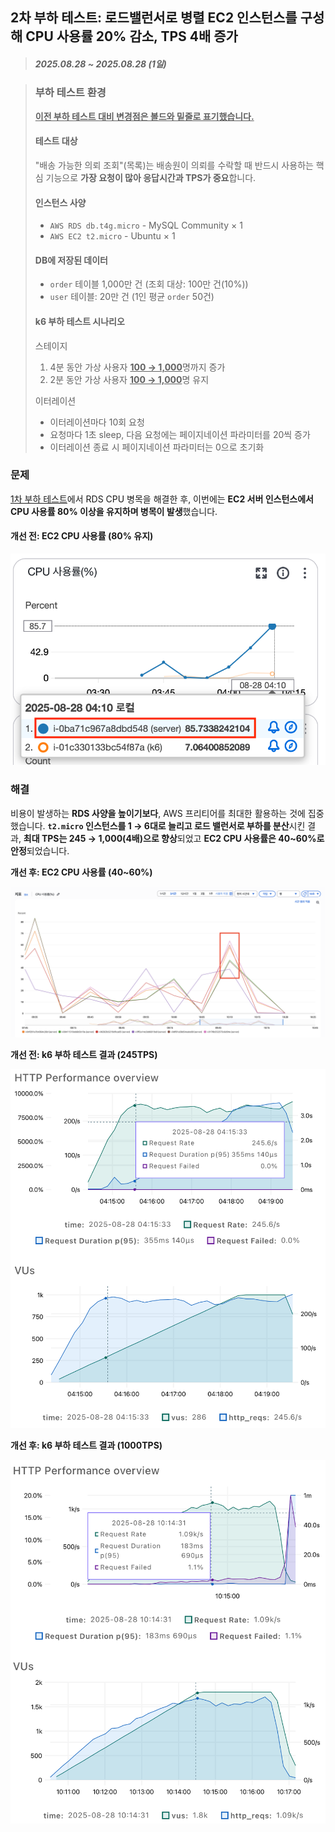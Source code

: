## 2차 부하 테스트: 로드밸런서로 병렬 EC2 인스턴스를 구성해 CPU 사용률 20% 감소, TPS 4배 증가

> ##### 2025.08.28 ~ 2025.08.28 (1일)

> ### 부하 테스트 환경
>
> <ins>**이전 부하 테스트 대비 변경점은 볼드와 밑줄로 표기했습니다.**</ins>
> 
> #### 테스트 대상
> 
> "배송 가능한 의뢰 조회"(목록)는 배송원이 의뢰를 수락할 때 반드시 사용하는 핵심 기능으로 **가장 요청이 많아 응답시간과 TPS가 중요**합니다.
> 
> #### 인스턴스 사양
> 
> - `AWS RDS db.t4g.micro` - MySQL Community × 1
> - `AWS EC2 t2.micro` - Ubuntu × 1
> 
> #### DB에 저장된 데이터
> 
> - `order` 테이블 1,000만 건 (조회 대상: 100만 건(10%))
> - `user` 테이블: 20만 건 (1인 평균 `order` 50건)
> 
> #### k6 부하 테스트 시나리오
> 
> 스테이지
> 
> 1. 4분 동안 가상 사용자 <ins>**100 → 1,000**</ins>명까지 증가
> 2. 2분 동안 가상 사용자 <ins>**100 → 1,000**</ins>명 유지
>
> 이터레이션
> 
> - 이터레이션마다 10회 요청
> - 요청마다 1초 sleep, 다음 요청에는 페이지네이션 파라미터를 20씩 증가
> - 이터레이션 종료 시 페이지네이션 파라미터는 0으로 초기화

### 문제

<!-- - 누가
- 어디서
  - AWS환경에서
- 언제
  - 부하테스트를 할때
- 왜
  - EC2 서버 인스턴스 사용률이 80% 이상인데 반해 RDS는 20%미만임

- 무엇을
  - ec2 서버 인스턴스를
- 어떻게
  - 6대까지 늘리고 로드벨런서를 연결해 부하를 분산시킨다.
- 성과
  - TPS 높아짐, ec2부하 낮춤, RDS 병목 발생 -->
[1차 부하 테스트](<./1차 부하 테스트: 인덱스로 RDS CPU 사용률 60프로 감소, 최대 TPS 9배 증가.md>)에서 RDS CPU 병목을 해결한 후, 이번에는 **EC2 서버 인스턴스에서 CPU 사용률 80% 이상을 유지하며 병목이 발생**했습니다.

#### 개선 전: EC2 CPU 사용률 (80% 유지)

![개선 전: EC2 CPU 사용률 (80% 유지)](<1 RDS CPU 병목 해결/EC2 CPU 사용률.png>)

### 해결

비용이 발생하는 **RDS 사양을 높이기보다**, AWS 프리티어를 최대한 활용하는 것에 집중했습니다. **`t2.micro` 인스턴스를 1 → 6대로 늘리고 로드 밸런서로 부하를 분산**시킨 결과, **최대 TPS는 245 → 1,000(4배)으로 향상**되었고 **EC2 CPU 사용률은 40~60%로 안정**되었습니다.

**개선 후: EC2 CPU 사용률 (40~60%)**

![개선 후: EC2 CPU 사용률 (40~60%)](<2 RDS 커넥션 풀 병목 발생/개선 후: EC2 CPU 사용률 .png>)

**개선 전: k6 부하 테스트 결과 (245TPS)**

![개선 전: k6 부하 테스트 결과 (245TPS)](<1 RDS CPU 병목 해결/개선 후: k6 부하 테스트 결과 (245TPS).png>)

**개선 후: k6 부하 테스트 결과 (1000TPS)**

![개선 후: k6 부하 테스트 결과 (1000TPS)](<2 RDS 커넥션 풀 병목 발생/개선 후: k6 부하 테스트 결과 (1000TPS).png>)
